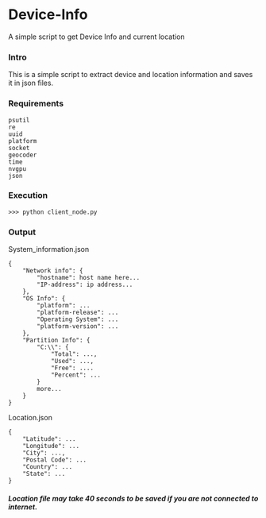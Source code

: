 # Device-Info
A simple script to get Device Info and current location

### Intro
This is a simple script to extract device and location information and saves it in json files.

### Requirements
```
psutil
re
uuid
platform
socket
geocoder
time
nvgpu
json
```

### Execution
```
>>> python client_node.py
```

### Output
System_information.json
```
{
    "Network info": {
        "hostname": host name here...
        "IP-address": ip address...
    },
    "OS Info": {
        "platform": ...
        "platform-release": ...
        "Operating System": ...
        "platform-version": ...
    },
    "Partition Info": {
        "C:\\": {
            "Total": ...,
            "Used": ...,
            "Free": ....
            "Percent": ...
        }
        more...
    }
}
```

Location.json
```
{
    "Latitude": ...
    "Longitude": ...
    "City": ...,
    "Postal Code": ...
    "Country": ...
    "State": ...
}
```

##### Location file may take 40 seconds to be saved if you are not connected to internet.
